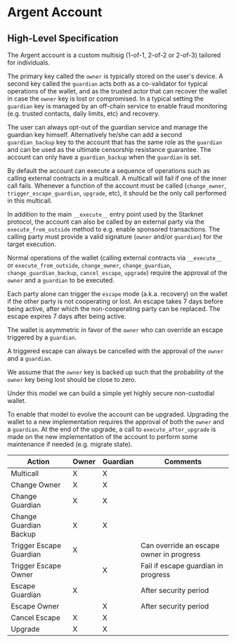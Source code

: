 # Argent Account

## High-Level Specification

The Argent account is a custom multisig (1-of-1, 2-of-2 or 2-of-3) tailored for individuals.

The primary key called the `owner` is typically stored on the user's device. A second key called the `guardian` acts both as a co-validator for typical operations of the wallet, and as the trusted actor that can recover the wallet in case the `owner` key is lost or compromised. In a typical setting the `guardian` key is managed by an off-chain service to enable fraud monitoring (e.g. trusted contacts, daily limits, etc) and recovery.

The user can always opt-out of the guardian service and manage the guardian key himself. Alternatively he/she can add a second `guardian_backup` key to the account that has the same role as the `guardian` and can be used as the ultimate censorship resistance guarantee. The account can only have a `guardian_backup` when the `guardian` is set.

By default the account can execute a sequence of operations such as calling external contracts in a multicall. A multicall will fail if one of the inner call fails. Whenever a function of the account must be called (`change_owner`, `trigger_escape_guardian`, `upgrade`, etc), it should be the only call performed in this multicall.

In addition to the main `__execute__` entry point used by the Starknet protocol, the account can also be called by an external party via the `execute_from_outside` method to e.g. enable sponsored transactions. The calling party must provide a valid signature (`owner` and/or `guardian`) for the target execution.

Normal operations of the wallet (calling external contracts via `__execute__` or `execute_from_outside`, `change_owner`, `change_guardian`, `change_guardian_backup`, `cancel_escape`, `upgrade`) require the approval of the `owner` and a `guardian` to be executed.

Each party alone can trigger the `escape` mode (a.k.a. recovery) on the wallet if the other party is not cooperating or lost. An escape takes 7 days before being active, after which the non-cooperating party can be replaced. The escape expires 7 days after being active.
 
The wallet is asymmetric in favor of the `owner` who can override an escape triggered by a `guardian`.

A triggered escape can always be cancelled with the approval of the `owner` and a `guardian`.

We assume that the `owner` key is backed up such that the probability of the `owner` key being lost should be close to zero.

Under this model we can build a simple yet highly secure non-custodial wallet.

To enable that model to evolve the account can be upgraded. Upgrading the wallet to a new implementation requires the approval of both the `owner` and a `guardian`. At the end of the upgrade, a call to `execute_after_upgrade` is made on the new implementation of the account to perform some maintenance if needed (e.g. migrate state).  

| Action                  | Owner  | Guardian | Comments                                  |
| ----------------------- | ------ | -------- | ----------------------------------------- |
| Multicall               | X      | X        |                                           |
| Change Owner            | X      | X        |                                           |
| Change Guardian         | X      | X        |                                           |
| Change Guardian Backup  | X      | X        |                                           |
| Trigger Escape Guardian | X      |          | Can override an escape owner in progress |
| Trigger Escape Owner    |        | X        | Fail if escape guardian in progress       |
| Escape Guardian         | X      |          | After security period                     |
| Escape Owner            |        | X        | After security period                     |
| Cancel Escape           | X      | X        |                                           |
| Upgrade                 | X      | X        |                                           |
